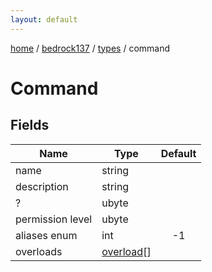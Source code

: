 ```yaml
---
layout: default
---
```


[home](/)  /  [bedrock137](/protocol/bedrock137)  /  [types](/protocol/bedrock137/types)  /  command

# Command

## Fields

Name | Type | Default
---|---|:---:
name | string | 
description | string | 
? | ubyte | 
permission level | ubyte | 
aliases enum | int | -1
overloads | [overload](/protocol/bedrock137/types/overload)[] | 

